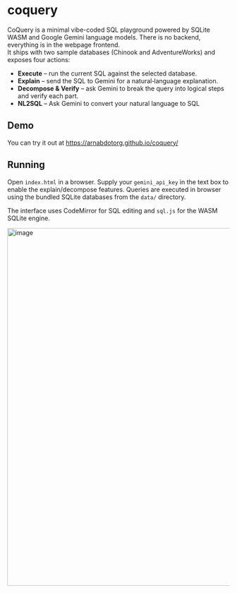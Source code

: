 # coquery

CoQuery is a minimal vibe-coded SQL playground powered by SQLite WASM and Google Gemini
language models. 
There is no backend, everything is in the webpage frontend.  
It ships with two sample databases (Chinook and
AdventureWorks) and exposes four actions:

* **Execute** – run the current SQL against the selected database.
* **Explain** – send the SQL to Gemini for a natural‑language
  explanation.
* **Decompose & Verify** – ask Gemini to break the query into logical
  steps and verify each part.
* **NL2SQL** – Ask Gemini to convert your natural language to SQL

## Demo
You can try it out at https://arnabdotorg.github.io/coquery/

## Running

Open `index.html` in a browser.  Supply your `gemini_api_key` in the text
box to enable the explain/decompose features.  Queries are executed in
browser using the bundled SQLite databases from the `data/` directory.

The interface uses CodeMirror for SQL editing and `sql.js` for the WASM
SQLite engine.

<img width="986" height="811" alt="image" src="https://github.com/user-attachments/assets/4bebd96c-554f-4e93-96ec-1e92a5ce1212" />
